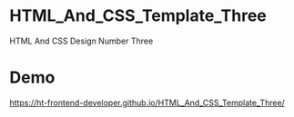 # HTML_And_CSS_Template_Three
HTML And CSS Design Number Three
# Demo
https://ht-frontend-developer.github.io/HTML_And_CSS_Template_Three/
